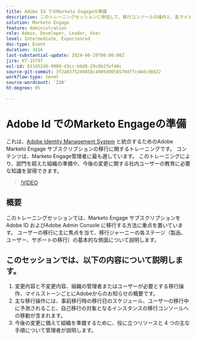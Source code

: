 ```yaml
---
title: Adobe Id でのMarketo Engageの準備
description: このトレーニングセッションに参加して、移行コンソールの操作と、各マイルストーンでの変化の理解に関するガイダンスと共に、ユーザーの移行、主要なアクション、管理者向けの重要なリソースに焦点を当て、Marketo Engage サブスクリプションのAdobe ID への移行の準備をしてください。
solution: Marketo Engage
feature: Administration
role: Admin, Developer, Leader, User
level: Intermediate, Experienced
doc-type: Event
duration: 3416
last-substantial-update: 2024-06-28T00:00:00Z
jira: KT-15797
exl-id: 811852d0-9900-43cc-b6d8-29c8b2fef40c
source-git-commit: 3f2a8375249858c4905d9058570dffcd4dcd8622
workflow-type: tm+mt
source-wordcount: '220'
ht-degree: 0%

---
```


# Adobe Id でのMarketo Engageの準備

これは、[Adobe Identity Management System](https://experienceleague.adobe.com/en/docs/marketo/using/product-docs/administration/marketo-with-adobe-identity/adobe-identity-management-overview) と統合するためのAdobe Marketo Engage サブスクリプションの移行に関するトレーニングです。 コンテンツは、Marketo Engage管理者に最も適しています。 このトレーニングにより、部門を超えた組織の準備や、今後の変更に関する社内ユーザーの教育に必要な知識を習得できます。


>[!VIDEO](https://video.tv.adobe.com/v/3430920/?learn=on)

## 概要

このトレーニングセッションでは、Marketo Engage サブスクリプションをAdobe ID およびAdobe Admin Console に移行する方法に重点を置いています。 ユーザーの移行に主に焦点を当て、移行ジャーニーの各ステージ（製品、ユーザー、サポートの移行）の基本的な側面について説明します。

## このセッションでは、以下の内容について説明します。

1. 変更内容と不変更内容、組織の管理者またはユーザーが必要とする移行操作、マイルストーンごとにAdobeからのお知らせの概要です。
1. 主な移行操作には、事前移行時の移行日のスケジュール、ユーザーの移行中に予測されること、自己移行の対象となるインスタンスの移行コンソールへの移動が含まれます。
1. 今後の変更に備えて組織を準備するために、役に立つリソースと 4 つの主な手順について管理者が説明します。
